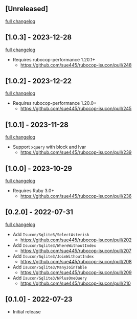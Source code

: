 ## [Unreleased]
[full changelog](http://github.com/sue445/rubocop-isucon/compare/v1.0.3...main)

## [1.0.3] - 2023-12-28
[full changelog](http://github.com/sue445/rubocop-isucon/compare/v1.0.2...v1.0.3)

* Requires rubocop-performance 1.20.1+
  * https://github.com/sue445/rubocop-isucon/pull/248

## [1.0.2] - 2023-12-22
[full changelog](http://github.com/sue445/rubocop-isucon/compare/v1.0.1...v1.0.2)

* Requires rubocop-performance 1.20.0+
  * https://github.com/sue445/rubocop-isucon/pull/245

## [1.0.1] - 2023-11-28
[full changelog](http://github.com/sue445/rubocop-isucon/compare/v1.0.0...v1.0.1)

* Support `xquery` with block and lvar
  * https://github.com/sue445/rubocop-isucon/pull/239

## [1.0.0] - 2023-10-29
[full changelog](http://github.com/sue445/rubocop-isucon/compare/v0.2.0...v1.0.0)

* Requires Ruby 3.0+
  * https://github.com/sue445/rubocop-isucon/pull/236

## [0.2.0] - 2022-07-31
[full changelog](http://github.com/sue445/rubocop-isucon/compare/v0.1.0...v0.2.0)

* Add `Isucon/Sqlite3/SelectAsterisk`
  * https://github.com/sue445/rubocop-isucon/pull/202
* Add `Isucon/Sqlite3/WhereWithoutIndex`
  * https://github.com/sue445/rubocop-isucon/pull/207
* Add `Isucon/Sqlite3/JoinWithoutIndex`
  * https://github.com/sue445/rubocop-isucon/pull/208
* Add `Isucon/Sqlite3/ManyJoinTable`
  * https://github.com/sue445/rubocop-isucon/pull/209
* Add `Isucon/Sqlite3/NPlusOneQuery`
  * https://github.com/sue445/rubocop-isucon/pull/210

## [0.1.0] - 2022-07-23

- Initial release
